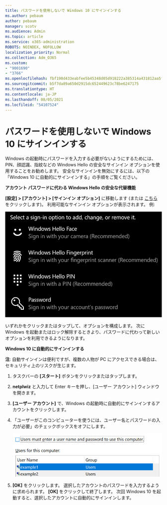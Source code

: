 ```yaml
---
title: パスワードを使用しないで Windows 10 にサインインする
ms.author: pebaum
author: pebaum
manager: scotv
ms.audience: Admin
ms.topic: article
ms.service: o365-administration
ROBOTS: NOINDEX, NOFOLLOW
localization_priority: Normal
ms.collection: Adm_O365
ms.custom:
- "9001690"
- "3766"
ms.openlocfilehash: fbf190d433eabfee5b45348d05d918222a385314a431812aa5f5926aacf11560
ms.sourcegitcommit: b5f7da89a650d2915dc652449623c78be6247175
ms.translationtype: HT
ms.contentlocale: ja-JP
ms.lasthandoff: 08/05/2021
ms.locfileid: "54107524"
---
```

# <a name="sign-in-to-windows-10-without-using-a-password"></a>パスワードを使用しないで Windows 10 にサインインする

Windows の起動時にパスワードを入力する必要がないようにするためには、PIN、顔認識、指紋などの Windows Hello の安全なサインイン オプションを使用することをお勧めします。 安全なサインインを無効にするには、以下の「Windows 10 に自動的にサインインする」の手順をご覧ください。

**アカウント パスワードに代わる Windows Hello の安全な代替機能**

**[設定] > [アカウント] > [サインイン オプション]** に移動します (または [こちら](ms-settings:signinoptions?activationSource=GetHelp)をクリックします)。 利用可能なサインイン オプションが表示されます。 例:

![サインイン オプション。](media/sign-in-options.png)

いずれかをクリックまたはタップして、オプションを構成します。 次に Windows を起動またはロック解除するときより、パスワードに代わって新しいオプションを利用できるようになります。 

**Windows 10 に自動的にサインインする**

**注**: 自動サインインは便利ですが、複数の人物が PC にアクセスできる場合は、セキュリティ上のリスクが生じます。 

1. タスクバーの **[スタート]** ボタンをクリックまたはタップします。

2. **netplwiz** と入力して Enter キーを押し、[ユーザー アカウント] ウィンドウを開きます。

3. **[ユーザー アカウント]** で、Windows の起動時に自動的にサインインするアカウントをクリックします。

4. 「ユーザーがこのコンピューターを使うには、ユーザー名とパスワードの入力が必要」のチェックボックスをオフにします。

    ![ユーザーは、ユーザー名とパスワード オプションを入力する必要があります。](media/users-must-enter-username.png)

5. **[OK]** をクリックします。 選択したアカウントのパスワードを入力するように求められます。 **[OK]** をクリックして終了します。 次回 Windows 10 を起動すると、選択したアカウントに自動的にサインインします。

